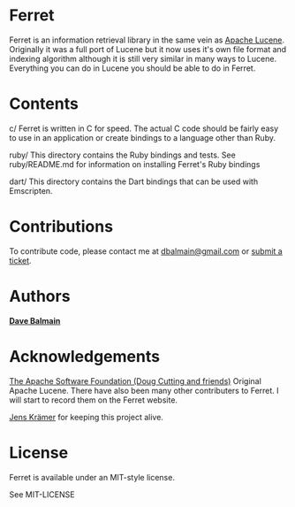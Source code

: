 Ferret
=======

Ferret is an information retrieval library in the same vein as [Apache Lucene][1].
Originally it was a full port of Lucene but it now uses it's own file format
and indexing algorithm although it is still very similar in many ways to
Lucene. Everything you can do in Lucene you should be able to do in Ferret.

Contents
=========

c/
    Ferret is written in C for speed. The actual C code should be fairly easy
    to use in an application or create bindings to a language other than Ruby.

ruby/
    This directory contains the Ruby bindings and tests. See ruby/README.md for
    information on installing Ferret's Ruby bindings

dart/
    This directory contains the Dart bindings that can be used with Emscripten.

Contributions
=============

To contribute code, please contact me at <dbalmain@gmail.com> or [submit
a ticket][2].

Authors
========

[<b>Dave Balmain</b>](dbalmain@gmail.com)

Acknowledgements
=================

[The Apache Software Foundation (Doug Cutting and friends)][1] Original Apache
Lucene. There have also been many other contributers to Ferret. I will start 
to record them on the Ferret website.

[Jens Krämer][3] for keeping this project alive.

License
========

Ferret is available under an MIT-style license.

See MIT-LICENSE

[1]: (http://lucene.apache.org/core/)
[2]: https://github.com/dbalmain/ferret/issues
[3]: https://github.com/jkraemer/
